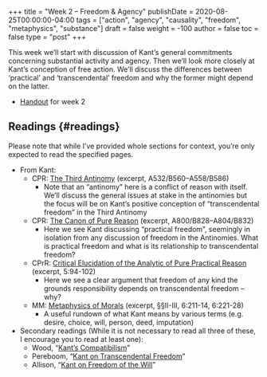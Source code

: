 +++
title = "Week 2 – Freedom & Agency"
publishDate = 2020-08-25T00:00:00-04:00
tags = ["action", "agency", "causality", "freedom", "metaphysics", "substance"]
draft = false
weight = -100
author = false
toc = false
type = "post"
+++

This week we’ll start with discussion of Kant’s general commitments concerning substantial
activity and agency. Then we’ll look more closely at Kant’s conception of free action. We’ll
discuss the differences between ‘practical’ and ‘transcendental’ freedom and why the
former might depend on the latter.

-   [Handout](/materials/handouts/2-kant-freedom.pdf) for week 2


## Readings {#readings}

Please note that while I’ve provided whole sections for context, you’re only expected
to read the specified pages.

-   From Kant:
    -   CPR: [The Third Antinomy](/materials/readings/kant-antinomies.pdf) (excerpt, A532/B560–A558/B586)
        -   Note that an “antinomy” here is a conflict of reason with itself. We’ll
            discuss the general issues at stake in the antinomies but the focus will be
            on Kant’s positive conception of “transcendental freedom” in the Third
            Antinomy
    -   CPR: [The Canon of Pure Reason](/materials/readings/kant-canon.pdf) (excerpt, A800/B828–A804/B832)
        -   Here we see Kant discussing “practical freedom”, seemingly in isolation from
            any discussion of freedom in the Antinomies. What is practical freedom and
            what is its relationship to transcendental freedom?
    -   CPrR: [Critical Elucidation of the Analytic of Pure Practical Reason](/materials/readings/kant-elucidation.pdf) (excerpt, 5:94-102)
        -   Here we see a clear argument that freedom of any kind the grounds
            responsibility depends on transcendental freedom – why?
    -   MM: [Metaphysics of Morals](/materials/readings/kant-mm-intro.pdf) (excerpt,
        §§II-III, 6:211-14, 6:221-28)
        -   A useful rundown of what Kant means by various terms (e.g. desire, choice,
            will, person, deed, imputation)
-   Secondary readings (While it is not necessary to read all three of these, I encourage you to read at least one):
    -   Wood, “[Kant’s Compatibilism](/materials/readings/wood-compatibilism.pdf)”
    -   Pereboom, “[Kant on Transcendental Freedom](/materials/readings/pereboom-freedom.pdf)”
    -   Allison, “[Kant on Freedom of the Will](/materials/readings/allison-freewill.pdf)”
